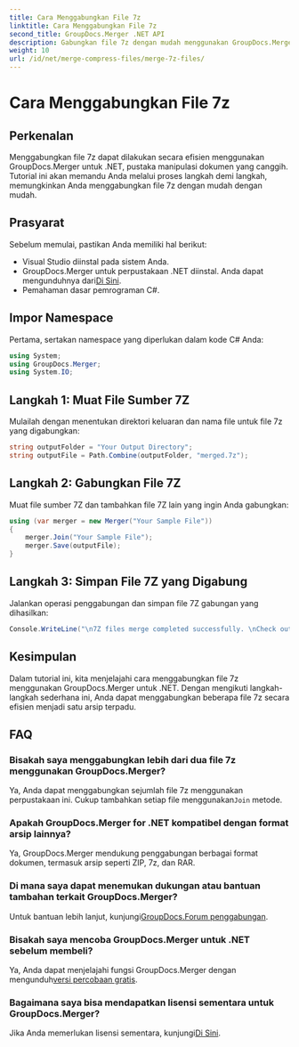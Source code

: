 ```yaml
---
title: Cara Menggabungkan File 7z
linktitle: Cara Menggabungkan File 7z
second_title: GroupDocs.Merger .NET API
description: Gabungkan file 7z dengan mudah menggunakan GroupDocs.Merger untuk .NET. Ikuti panduan langkah demi langkah kami untuk menggabungkan beberapa arsip menjadi satu dengan lancar.
weight: 10
url: /id/net/merge-compress-files/merge-7z-files/
---
```


# Cara Menggabungkan File 7z

## Perkenalan
Menggabungkan file 7z dapat dilakukan secara efisien menggunakan GroupDocs.Merger untuk .NET, pustaka manipulasi dokumen yang canggih. Tutorial ini akan memandu Anda melalui proses langkah demi langkah, memungkinkan Anda menggabungkan file 7z dengan mudah dengan mudah.
## Prasyarat
Sebelum memulai, pastikan Anda memiliki hal berikut:
- Visual Studio diinstal pada sistem Anda.
-  GroupDocs.Merger untuk perpustakaan .NET diinstal. Anda dapat mengunduhnya dari[Di Sini](https://releases.groupdocs.com/merger/net/).
- Pemahaman dasar pemrograman C#.

## Impor Namespace
Pertama, sertakan namespace yang diperlukan dalam kode C# Anda:
```csharp
using System; 
using GroupDocs.Merger;
using System.IO;
```
## Langkah 1: Muat File Sumber 7Z
Mulailah dengan menentukan direktori keluaran dan nama file untuk file 7z yang digabungkan:
```csharp
string outputFolder = "Your Output Directory";
string outputFile = Path.Combine(outputFolder, "merged.7z");
```
## Langkah 2: Gabungkan File 7Z
Muat file sumber 7Z dan tambahkan file 7Z lain yang ingin Anda gabungkan:
```csharp
using (var merger = new Merger("Your Sample File"))
{
    merger.Join("Your Sample File");
    merger.Save(outputFile);
}
```
## Langkah 3: Simpan File 7Z yang Digabung
Jalankan operasi penggabungan dan simpan file 7Z gabungan yang dihasilkan:
```csharp
Console.WriteLine("\n7Z files merge completed successfully. \nCheck output in {0}", outputFolder);
```

## Kesimpulan
Dalam tutorial ini, kita menjelajahi cara menggabungkan file 7z menggunakan GroupDocs.Merger untuk .NET. Dengan mengikuti langkah-langkah sederhana ini, Anda dapat menggabungkan beberapa file 7z secara efisien menjadi satu arsip terpadu.

## FAQ
### Bisakah saya menggabungkan lebih dari dua file 7z menggunakan GroupDocs.Merger?
 Ya, Anda dapat menggabungkan sejumlah file 7z menggunakan perpustakaan ini. Cukup tambahkan setiap file menggunakan`Join` metode.
### Apakah GroupDocs.Merger for .NET kompatibel dengan format arsip lainnya?
Ya, GroupDocs.Merger mendukung penggabungan berbagai format dokumen, termasuk arsip seperti ZIP, 7z, dan RAR.
### Di mana saya dapat menemukan dukungan atau bantuan tambahan terkait GroupDocs.Merger?
 Untuk bantuan lebih lanjut, kunjungi[GroupDocs.Forum penggabungan](https://forum.groupdocs.com/c/merger/32).
### Bisakah saya mencoba GroupDocs.Merger untuk .NET sebelum membeli?
 Ya, Anda dapat menjelajahi fungsi GroupDocs.Merger dengan mengunduh[versi percobaan gratis](https://releases.groupdocs.com/).
### Bagaimana saya bisa mendapatkan lisensi sementara untuk GroupDocs.Merger?
 Jika Anda memerlukan lisensi sementara, kunjungi[Di Sini](https://purchase.groupdocs.com/temporary-license/).
